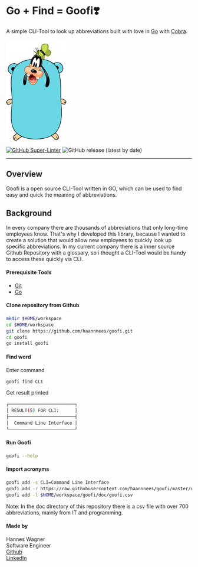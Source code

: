 # Go **+** Find = **Goofi**❣️

A simple CLI-Tool to look up abbreviations built with love in [Go](https://golang.org/) with [Cobra](https://github.com/spf13/cobra).      

<img src="https://github.com/haannnees/goofi/blob/master/doc/logo.png" alt="Goofi" width="163" height="274">      


[![GitHub Super-Linter](https://github.com/haannnees/goofi/workflows/Lint%20Code%20Base/badge.svg)](https://github.com/marketplace/actions/super-linter)
![GitHub release (latest by date)](https://img.shields.io/github/v/release/haannnees/goofi)

---- 

## Overview
Goofi is a open source CLI-Tool written in GO, which can be used to find easy and quick the meaning of abbreviations.

## Background
In every company there are thousands of abbreviations that only long-time employees know. 
That's why I developed this library, because I wanted to create a solution that would allow new employees to quickly look up specific abbreviations.
In my current company there is a inner source Github Repository with a glossary, so i thought a CLI-Tool would be handy to access these quickly via CLI.

#### Prerequisite Tools
* [Git](https://git-scm.com/)
* [Go](https://golang.org/dl/)

#### Clone repository from Github
```bash
mkdir $HOME/workspace
cd $HOME/workspace
git clone https://github.com/haannnees/goofi.git
cd goofi
go install goofi
```

#### Find word
Enter command
```bash
goofi find CLI
```
Get result printed
```bash
┌─────────────────────────┐
│ RESULT(S) FOR CLI:      │
├─────────────────────────┤
│  Command Line Interface │
└─────────────────────────┘
```

#### Run Goofi
```bash
goofi --help
```

#### Import acronyms
```bash
goofi add -s CLI=Command Line Interface
goofi add -r https://raw.githubusercontent.com/haannnees/goofi/master/doc/goofi.csv
goofi add -l $HOME/workspace/goofi/doc/goofi.csv
```
Note: In the doc directory of this repository there is a csv file with over 700 abbreviations, mainly from IT and programming.


#### Made by
Hannes Wagner             
Software Engineer         
[Github](https://github.com/haannnees)              
[LinkedIn](https://www.linkedin.com/in/hannes-wagner-171549128/)          


